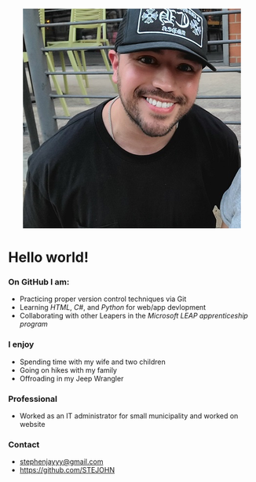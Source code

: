 <!--
**STEJOHN/STEJOHN** is a ✨ _special_ ✨ repository because its `README.md` (this file) appears on your GitHub profile.-->


<p align="center">
  <img src="./img/myphoto.jpg" alt="my profile photo"/>
</p> <!-- Did not use markdown for photo due to using HTML to center img -->


# **Hello world!**


### On GitHub I am:
* Practicing proper version control techniques via Git
* Learning *HTML*, *C#*, and *Python* for web/app devlopment
* Collaborating with other Leapers in the *Microsoft LEAP apprenticeship program*

### I enjoy
* Spending time with my wife and two children
* Going on hikes with my family 
* Offroading in my Jeep Wrangler

### Professional
* Worked as an IT administrator for small municipality and worked on website 

### Contact
* stephenjayyy@gmail.com
* https://github.com/STEJOHN









